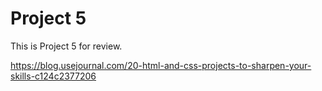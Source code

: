 <h1>Project 5</h1>

This is Project 5 for review.

https://blog.usejournal.com/20-html-and-css-projects-to-sharpen-your-skills-c124c2377206